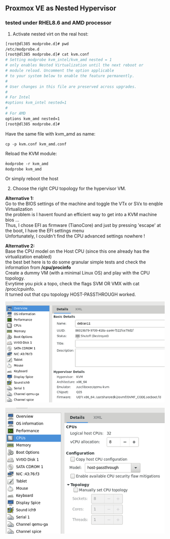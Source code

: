 ## Proxmox VE as Nested Hypervisor
### tested under RHEL8.6 and AMD processor

1. Activate nested virt on the real host:  

```bash
[root@dl385 modprobe.d]# pwd
/etc/modprobe.d
[root@dl385 modprobe.d]# cat kvm.conf 
# Setting modprobe kvm_intel/kvm_amd nested = 1
# only enables Nested Virtualization until the next reboot or
# module reload. Uncomment the option applicable
# to your system below to enable the feature permanently.
#
# User changes in this file are preserved across upgrades.
#
# For Intel
#options kvm_intel nested=1
#
# For AMD
options kvm_amd nested=1
[root@dl385 modprobe.d]# 
``` 

Have the same file with kvm_amd as name:  

`cp -p kvm.conf kvm_amd.conf`  

Reload the KVM module:  

`m̀odprobe -r kvm_amd`   
`m̀odprobe kvm_amd`   

Or simply reboot the host  

2. Choose the right CPU topology for the hypervisor VM.  

**Alternative 1:**   
Go to the BIOS settings of the machine and toggle the VTx or SVx to enqble Virtualization  
the problem is I havent found an efficient way to get into a KVM machine bios ...  
Thus, I chose EFI as firmware (TianoCore) and just by pressing 'escape' at the boot, I have the EFI settings menu  
Unfortunately, I couldn't find the CPU advanced settings nowhere !  

**Alternative 2:**  
Base the CPU model on the Host CPU (since this one already has the virtualization enabled)  
the best bet here is to do some granular simple tests and check the information from **/cpu/procinfo**  
Create a dummy VM (with a minimal Linux OS) and play with the CPU topology.  
Evrytime you pick a topo, check the flags SVM OR VMX with cat /proc/cpuinfo.  
It turned out that cpu topology HOST-PASSTHROUGH worked.  

![VM with EFI](./proxmox_vm_overview.png)  

![CPU topology](./proxmox_cpuhost.png)  



